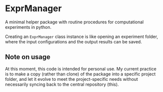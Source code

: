 # ExprManager

A minimal helper package with routine procedures for computational experiments in python.

Creating an `ExprManager` class instance is like opening an experiment folder, where the input configurations and the output results can be saved.

## Note on usage

At this moment, this code is intended for personal use. My current practice is to make a copy (rather than clone) of the package into a specific project folder, and let it evolve to meet the project-specific needs without necessarily syncing back to the central repository (this).
